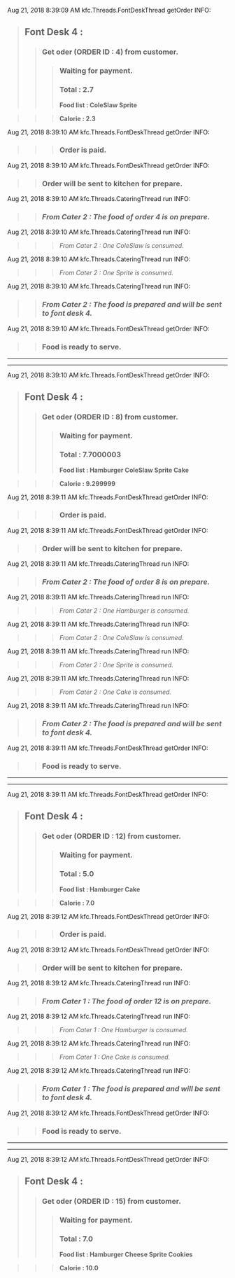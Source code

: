 Aug 21, 2018 8:39:09 AM kfc.Threads.FontDeskThread getOrder
INFO: 
> ## Font Desk 4 :
>> ### Get oder (ORDER ID : 4) from customer. 
>>> ### Waiting for payment. 
>>> ### **Total : 2.7**
>>> **Food list : ColeSlaw Sprite**

>>> **Calorie : 2.3**

Aug 21, 2018 8:39:10 AM kfc.Threads.FontDeskThread getOrder
INFO: 
>>> ### Order is paid. 

Aug 21, 2018 8:39:10 AM kfc.Threads.FontDeskThread getOrder
INFO: 
>> ### Order will be sent to kitchen for prepare.

Aug 21, 2018 8:39:10 AM kfc.Threads.CateringThread run
INFO: 
>> ### *From Cater 2 : The food of order 4 is on prepare.*

Aug 21, 2018 8:39:10 AM kfc.Threads.CateringThread run
INFO: 
>>> *From Cater 2 : One ColeSlaw is consumed.*

Aug 21, 2018 8:39:10 AM kfc.Threads.CateringThread run
INFO: 
>>> *From Cater 2 : One Sprite is consumed.*

Aug 21, 2018 8:39:10 AM kfc.Threads.CateringThread run
INFO: 
>> ### *From Cater 2 : The food is prepared and will be sent to font desk 4.*

Aug 21, 2018 8:39:10 AM kfc.Threads.FontDeskThread getOrder
INFO: 
>> ### Food is ready to serve. 
 
***
***

Aug 21, 2018 8:39:10 AM kfc.Threads.FontDeskThread getOrder
INFO: 
> ## Font Desk 4 :
>> ### Get oder (ORDER ID : 8) from customer. 
>>> ### Waiting for payment. 
>>> ### **Total : 7.7000003**
>>> **Food list : Hamburger ColeSlaw Sprite Cake**

>>> **Calorie : 9.299999**

Aug 21, 2018 8:39:11 AM kfc.Threads.FontDeskThread getOrder
INFO: 
>>> ### Order is paid. 

Aug 21, 2018 8:39:11 AM kfc.Threads.FontDeskThread getOrder
INFO: 
>> ### Order will be sent to kitchen for prepare.

Aug 21, 2018 8:39:11 AM kfc.Threads.CateringThread run
INFO: 
>> ### *From Cater 2 : The food of order 8 is on prepare.*

Aug 21, 2018 8:39:11 AM kfc.Threads.CateringThread run
INFO: 
>>> *From Cater 2 : One Hamburger is consumed.*

Aug 21, 2018 8:39:11 AM kfc.Threads.CateringThread run
INFO: 
>>> *From Cater 2 : One ColeSlaw is consumed.*

Aug 21, 2018 8:39:11 AM kfc.Threads.CateringThread run
INFO: 
>>> *From Cater 2 : One Sprite is consumed.*

Aug 21, 2018 8:39:11 AM kfc.Threads.CateringThread run
INFO: 
>>> *From Cater 2 : One Cake is consumed.*

Aug 21, 2018 8:39:11 AM kfc.Threads.CateringThread run
INFO: 
>> ### *From Cater 2 : The food is prepared and will be sent to font desk 4.*

Aug 21, 2018 8:39:11 AM kfc.Threads.FontDeskThread getOrder
INFO: 
>> ### Food is ready to serve. 
 
***
***

Aug 21, 2018 8:39:11 AM kfc.Threads.FontDeskThread getOrder
INFO: 
> ## Font Desk 4 :
>> ### Get oder (ORDER ID : 12) from customer. 
>>> ### Waiting for payment. 
>>> ### **Total : 5.0**
>>> **Food list : Hamburger Cake**

>>> **Calorie : 7.0**

Aug 21, 2018 8:39:12 AM kfc.Threads.FontDeskThread getOrder
INFO: 
>>> ### Order is paid. 

Aug 21, 2018 8:39:12 AM kfc.Threads.FontDeskThread getOrder
INFO: 
>> ### Order will be sent to kitchen for prepare.

Aug 21, 2018 8:39:12 AM kfc.Threads.CateringThread run
INFO: 
>> ### *From Cater 1 : The food of order 12 is on prepare.*

Aug 21, 2018 8:39:12 AM kfc.Threads.CateringThread run
INFO: 
>>> *From Cater 1 : One Hamburger is consumed.*

Aug 21, 2018 8:39:12 AM kfc.Threads.CateringThread run
INFO: 
>>> *From Cater 1 : One Cake is consumed.*

Aug 21, 2018 8:39:12 AM kfc.Threads.CateringThread run
INFO: 
>> ### *From Cater 1 : The food is prepared and will be sent to font desk 4.*

Aug 21, 2018 8:39:12 AM kfc.Threads.FontDeskThread getOrder
INFO: 
>> ### Food is ready to serve. 
 
***
***

Aug 21, 2018 8:39:12 AM kfc.Threads.FontDeskThread getOrder
INFO: 
> ## Font Desk 4 :
>> ### Get oder (ORDER ID : 15) from customer. 
>>> ### Waiting for payment. 
>>> ### **Total : 7.0**
>>> **Food list : Hamburger Cheese Sprite Cookies**

>>> **Calorie : 10.0**

